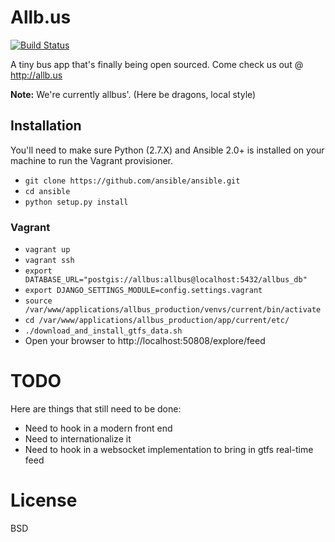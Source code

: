 # Allb.us

[![Build Status](https://travis-ci.org/CodeforHawaii/allb.us.svg)](https://travis-ci.org/CodeforHawaii/allb.us)

A tiny bus app that's finally being open sourced. Come check us out @ http://allb.us

**Note:** We're currently allbus'. (Here be dragons, local style)

## Installation

You'll need to make sure Python (2.7.X) and Ansible 2.0+ is installed on your machine to run the
Vagrant provisioner.

* `git clone https://github.com/ansible/ansible.git`
* `cd ansible`
* `python setup.py install`

### Vagrant

* `vagrant up`
* `vagrant ssh`
* `export DATABASE_URL="postgis://allbus:allbus@localhost:5432/allbus_db"`
* `export DJANGO_SETTINGS_MODULE=config.settings.vagrant`
* `source /var/www/applications/allbus_production/venvs/current/bin/activate`
* `cd /var/www/applications/allbus_production/app/current/etc/`
* `./download_and_install_gtfs_data.sh`
* Open your browser to http://localhost:50808/explore/feed

# TODO

Here are things that still need to be done:

* Need to hook in a modern front end
* Need to internationalize it
* Need to hook in a websocket implementation to bring in gtfs real-time feed

# License

BSD
